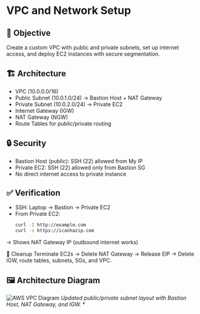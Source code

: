 # VPC and Network Setup

## 🎯 Objective
Create a custom VPC with public and private subnets, set up internet access, and deploy EC2 instances with secure segmentation.

## 🏗️ Architecture
- VPC (10.0.0.0/16)
- Public Subnet (10.0.1.0/24) → Bastion Host + NAT Gateway
- Private Subnet (10.0.2.0/24) → Private EC2
- Internet Gateway (IGW)
- NAT Gateway (NGW)
- Route Tables for public/private routing

## 🔒 Security
- Bastion Host (public): SSH (22) allowed from My IP  
- Private EC2: SSH (22) allowed only from Bastion SG  
- No direct internet access to private instance

## ✅ Verification
- SSH: Laptop → Bastion → Private EC2  
- From Private EC2:
  ```bash
  curl -I http://example.com
  curl -s https://icanhazip.com
→ Shows NAT Gateway IP (outbound internet works)

🧹 Cleanup
Terminate EC2s → Delete NAT Gateway → Release EIP → Delete IGW, route tables, subnets, SGs, and VPC.

## 🖼️ Architecture Diagram
![AWS VPC Diagram](architecture/vpc-network-diagram.gif)
*Updated public/private subnet layout with Bastion Host, NAT Gateway, and IGW.*
*
